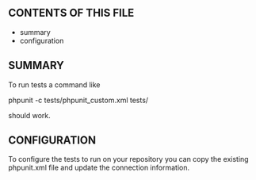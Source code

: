 CONTENTS OF THIS FILE
---------------------

 * summary
 * configuration

SUMMARY
-------

To run tests a command like

phpunit -c tests/phpunit_custom.xml tests/

should work.

CONFIGURATION
-------------

To configure the tests to run on your repository you can copy the existing
phpunit.xml file and update the connection information.
